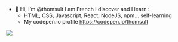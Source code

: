 - 👋 Hi, I’m @thomsult
I am French I discover and I learn :
  - HTML, CSS, Javascript, React, NodeJS, npm... self-learning
  - My codepen.io profile https://codepen.io/thomsult
  
![](https://komarev.com/ghpvc/?thomsult=your-github-thomsult)
<!---
thomsult/thomsult is a ✨ special ✨ repository because its `README.md` (this file) appears on your GitHub profile.
You can click the Preview link to take a look at your changes.
--->
